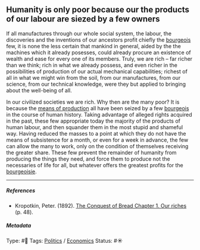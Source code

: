 ## Humanity is only poor because our the products of our labour are siezed by a few owners

If all manufactures through our whole social system, the labour, the discoveries and the inventions of our ancestors profit chiefly the [bourgeois](Bourgeoisie.md) few, it is none the less certain that mankind in general, aided by the the machines which it already posesses, could already procure an existence of wealth and ease for every one of its members. Truly, we are rich – far richer than we think; rich in what we already possess, and even richer in the possibilities of production of our actual mechanical capabilities; richest of all in what we might win from the soil, from our manufactures, from our science, from our technical knowledge, were they but applied to bringing about the well-being of all.

In our civilized societies we are rich. Why then are the many poor? It is because the [means of production](Means%20of%20production.md) all have been seized by a few [bourgeois](Bourgeoisie.md) in the course of human history. Taking advantage of alleged rights acquired in the past, these few appropriate today the majority of the products of human labour, and then squander them in the most stupid and shameful way. Having reduced the masses to a point at which they do not have the means of subsistence for a month, or even for a week in advance, the few can allow the many to work, only on the condition of themselves receiving the greater share. These few prevent the remainder of humanity from producing the things they need, and force them to produce not the necessaries of life for all, but whatever offers the greatest profits for the [bourgeoisie](Bourgeoisie.md). 

---

##### References

* Kropotkin, Peter. (1892). [The Conquest of Bread Chapter 1. Our riches](The%20Conquest%20of%20Bread%20Chapter%201.%20Our%20riches.md) (p. 48).

##### Metadata

Type: #🔴 
Tags: [Politics](Politics.md) / [Economics]()
Status: #☀️ 
